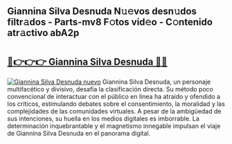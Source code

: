 ## Giannina Silva Desnuda N𝚞𝚎vos desn𝚞dos filtr𝚊dos - Parts-mv8 F𝚘tos vid𝚎o - C𝚘ntenido atr𝚊ctivo abA2p

# <h2><a href="http://mb37xg.tromn.icu/?c=Giannina+Silva+Desnuda">🔗👉👉👉 Giannina Silva Desnuda 🔗🔗</a></h2>

[![Giannina Silva Desnuda nuevo](https://i.imgur.com/pEAQMta.gif)](http://mb37xg.tromn.icu/?c=Giannina+Silva+Desnuda)
Giannina Silva Desnuda, un personaje multifacético y divisivo, desafía la clasificación directa. Su método poco convencional de interactuar con el público en línea ha atraído y ofendido a los críticos, estimulando debates sobre el consentimiento, la moralidad y las complejidades de las comunidades virtuales. A pesar de la ambigüedad de sus intenciones, su huella en los medios digitales es imborrable. La determinación inquebrantable y el magnetismo innegable impulsan el viaje de Giannina Silva Desnuda en el panorama digital.
